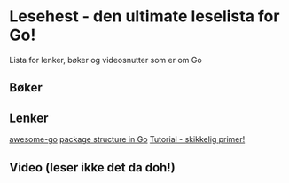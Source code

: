 # Lesehest - den ultimate leselista for Go!
Lista for lenker, bøker og videosnutter som er om Go

## Bøker

## Lenker
[awesome-go](https://github.com/avelino/awesome-go)
[package structure in Go](https://medium.com/@benbjohnson/standard-package-layout-7cdbc8391fc1)
[Tutorial - skikkelig primer!](https://golang.org/doc/tutorial/create-module)

## Video (leser ikke det da doh!)

